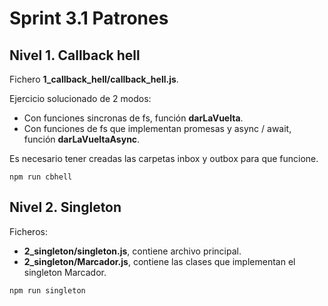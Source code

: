 # Sprint 3.1 Patrones
## Nivel 1. Callback hell
Fichero **1_callback_hell/callback_hell.js**.

Ejercicio solucionado de 2 modos:
- Con funciones sincronas de fs, función **darLaVuelta**.
- Con funciones de fs que implementan promesas y async / await, función **darLaVueltaAsync**.

Es necesario tener creadas las carpetas inbox y outbox para que funcione.
```
npm run cbhell
```
## Nivel 2. Singleton
Ficheros:
- **2_singleton/singleton.js**, contiene archivo principal.
- **2_singleton/Marcador.js**, contiene las clases que implementan el singleton Marcador.
```
npm run singleton
```